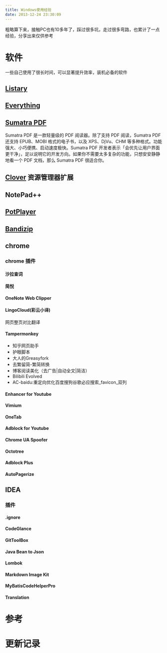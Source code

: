 ```yaml
---
title: Windows使用经验
date: 2013-12-24 23:30:09
---
```


粗略算下来，接触PC也有10多年了，踩过很多坑，走过很多弯路，也累计了一点经验，分享出来仅供参考

# 软件
一些自己使用了很长时间，可以显著提升效率，装机必备的软件

## [Listary](https://www.listary.com/)


## [Everything](https://www.voidtools.com/zh-cn/)


## [Sumatra PDF](https://www.sumatrapdfreader.org/)
Sumatra PDF 是一款轻量级的 PDF 阅读器。除了支持 PDF 阅读，Sumatra PDF 还支持 EPUB、MOBI 格式的电子书，以及 XPS、DjVu、CHM 等多种格式。功能强大、小巧便携、启动速度极快。Sumatra PDF 开发者表示「会优先让用户界面更干净」，足以说明它的开发方向。如果你不需要太多复杂的功能，只想安安静静地看一个 PDF 文档，那么 Sumatra PDF 很适合你。

## [Clover](http://cn.ejie.me/) 资源管理器扩展

## NotePad++

## [PotPlayer](https://www.potplayer.org)

## [Bandizip](https://cn.bandisoft.com/bandizip/)

## chrome
### chrome 插件
#### 沙拉查词
#### 简悦
#### OneNote Web Clipper
#### LingoCloud(彩云小译)
网页整页对比翻译
#### Tampermonkey
- 知乎网页助手
- 护眼脚本
- 大人的Greasyfork
- 去繁留简-繁简转换
- 博客阅读美化（去广告|自动全文|简洁）
- Bilibili Evolved
- AC-baidu:重定向优化百度搜狗谷歌必应搜索_favicon_双列
#### Enhancer for Youtube
#### Vimium
#### OneTab
#### Adblock for Youtube
#### Chrome UA Spoofer
#### Octotree
#### Adblock Plus
#### AutoPagerize

## IDEA
### 插件
#### .ignore
#### CodeGlance
#### GitToolBox
#### Java Bean to Json
#### Lombok
#### Markdown Image Kit
#### MyBatisCodeHelperPro
#### Translation


# 参考


# 更新记录

